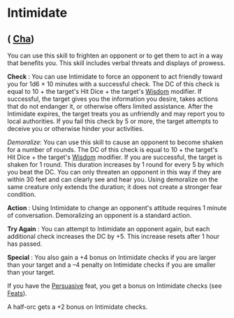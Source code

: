 # Intimidate

## ( [Cha](../gettingStarted.md#_charisma-new))

You can use this skill to frighten an opponent or to get them to act in a way that benefits you. This skill includes verbal threats and displays of prowess.

**Check** : You can use Intimidate to force an opponent to act friendly toward you for 1d6 × 10 minutes with a successful check. The DC of this check is equal to 10 + the target's Hit Dice + the target's [Wisdom](../gettingStarted.md#_wisdom) modifier. If successful, the target gives you the information you desire, takes actions that do not endanger it, or otherwise offers limited assistance. After the Intimidate expires, the target treats you as unfriendly and may report you to local authorities. If you fail this check by 5 or more, the target attempts to deceive you or otherwise hinder your activities.

_Demoralize_: You can use this skill to cause an opponent to become shaken for a number of rounds. The DC of this check is equal to 10 + the target's Hit Dice + the target's [Wisdom](../gettingStarted.md#_wisdom) modifier. If you are successful, the target is shaken for 1 round. This duration increases by 1 round for every 5 by which you beat the DC. You can only threaten an opponent in this way if they are within 30 feet and can clearly see and hear you. Using demoralize on the same creature only extends the duration; it does not create a stronger fear condition.

**Action** : Using Intimidate to change an opponent's attitude requires 1 minute of conversation. Demoralizing an opponent is a standard action.

**Try Again** : You can attempt to Intimidate an opponent again, but each additional check increases the DC by +5. This increase resets after 1 hour has passed.

**Special** : You also gain a +4 bonus on Intimidate checks if you are larger than your target and a –4 penalty on Intimidate checks if you are smaller than your target.

If you have the [Persuasive](../feats.md#_persuasive) feat, you get a bonus on Intimidate checks (see [Feats](../feats.md)).

A half-orc gets a +2 bonus on Intimidate checks.

